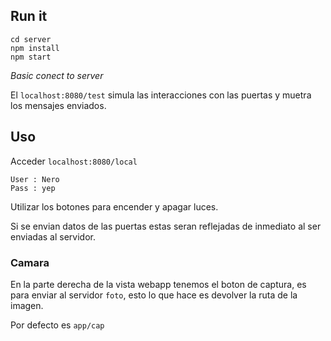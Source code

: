 ## Run it

```
cd server
npm install
npm start
```
_Basic conect to server_

El ```localhost:8080/test``` simula las interacciones con las puertas y muetra los mensajes enviados.


## Uso

Acceder ```localhost:8080/local```



```
User : Nero
Pass : yep
```

Utilizar los botones para encender y apagar luces.

Si se envian datos de las puertas estas seran reflejadas de inmediato al ser enviadas al servidor.


### Camara

En la parte derecha de la vista webapp tenemos el boton de captura, es para enviar al servidor ```foto```, esto lo que hace es devolver la ruta de la imagen. 

Por defecto es ```app/cap```
